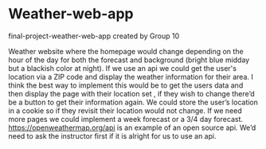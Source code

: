 # Weather-web-app
final-project-weather-web-app created by Group 10

Weather website where the homepage would change depending on the hour of the day for 
both the forecast and background (bright blue midday but a blackish color at night). If we use 
an api we could get the user's location via a ZIP code and display the weather information for their area.
I think the best way to implement this would be to get the users data and then display the page with their location set
, if they wish to change there’d be a button to get their information again. We could store the user’s location in a cookie 
so if they revisit their location would not change. If we need more pages we could implement a week forecast or a 3/4 day forecast.
https://openweathermap.org/api is an example of an open source api. We’d need to ask the instructor first if it is alright for us to 
use an api.
